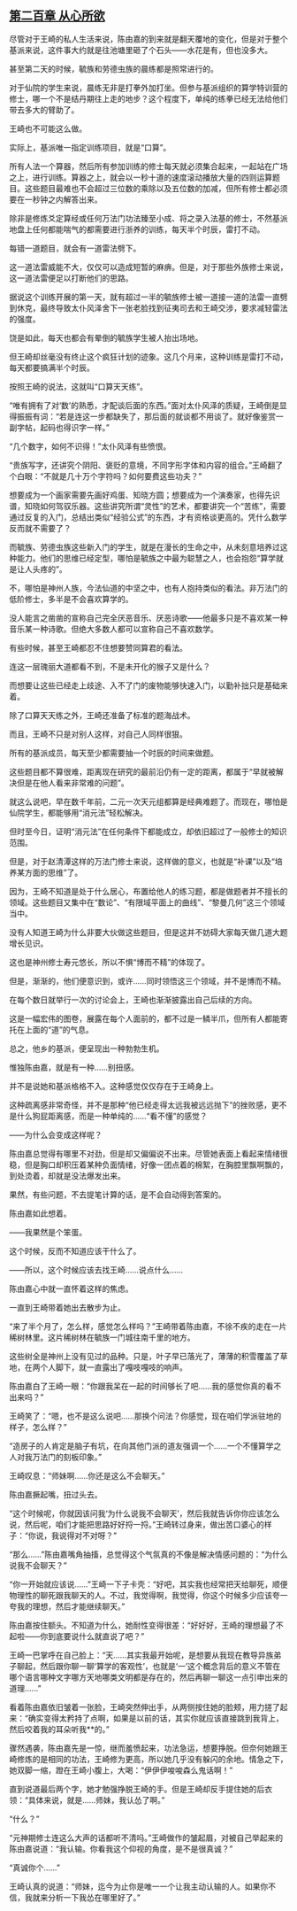 ## [第二百章 从心所欲](https://www.xxbiquge.com/11_11207/9228374.html)


  尽管对于王崎的私人生活来说，陈由嘉的到来就是翻天覆地的变化，但是对于整个基派来说，这件事大约就是往池塘里砸了个石头——水花是有，但也没多大。

  甚至第二天的时候，毓族和劳德虫族的晨练都是照常进行的。

  对于仙院的学生来说，晨练无非是打拳外加打坐。但参与基派组织的算学特训营的修士，哪一个不是结丹期往上走的地步？这个程度下，单纯的练拳已经无法给他们带去多大的臂助了。

  王崎也不可能这么做。

  实际上，基派唯一指定训练项目，就是“口算”。

  所有人法一个算器，然后所有参加训练的修士每天就必须集合起来，一起站在广场之上，进行训练。算器之上，就会以一秒十道的速度滚动播放大量的四则运算题目。这些题目最难也不会超过三位数的乘除以及五位数的加减，但所有修士都必须要在一秒钟之内解答出来。

  除非是修炼爻定算经或任何万法门功法臻至小成、将之录入法基的修士，不然基派地盘上任何都能喘气的都需要进行浙养的训练，每天半个时辰，雷打不动。

  每错一道题目，就会有一道雷法劈下。

  这一道法雷威能不大，仅仅可以造成短暂的麻痹。但是，对于那些外族修士来说，这一道法雷便足以打断他们的思路。

  据说这个训练开展的第一天，就有超过一半的毓族修士被一道接一道的法雷一直劈到休克，最终导致太仆风泽舍下一张老脸找到征夷司去和王崎交涉，要求减轻雷法的强度。

  饶是如此，每天也都会有晕倒的毓族学生被人抬出场地。

  但王崎却丝毫没有终止这个疯狂计划的迹象。这几个月来，这种训练是雷打不动，每天都要搞满半个时辰。

  按照王崎的说法，这就叫“口算天天练”。

  “唯有拥有了对‘数’的熟悉，才配谈后面的东西。”面对太仆风泽的质疑，王崎倒是显得振振有词：“若是连这一步都缺失了，那后面的就谈都不用谈了。就好像鉴赏一副字帖，起码也得识字一样。”

  “几个数字，如何不识得！”太仆风泽有些愤恨。

  “贵族写字，还讲究个阴阳、褒贬的意境，不同字形字体和内容的组合。”王崎翻了个白眼：“不就是几十万个字符吗？如何要费这些功夫？”

  想要成为一个画家需要先画好鸡蛋、知晓方圆；想要成为一个演奏家，也得先识谱，知晓如何驾驭乐器。这些讲究所谓“灵性”的艺术，都要讲究一个“苦练”，需要通过反复的入门，总结出类似“经验公式”的东西，才有资格谈更高的。凭什么数学反而就不需要了？

  而毓族、劳德虫族这些新入门的学生，就是在漫长的生命之中，从未刻意培养过这种能力。他们的思维已经定型，哪怕是毓族之中最为聪慧之人，也会抱怨“算学就是让人头疼的”。

  不，哪怕是神州人族，今法仙道的中坚之中，也有人抱持类似的看法。非万法门的低阶修士，多半是不会喜欢算学的。

  没人能言之凿凿的宣称自己完全厌恶音乐、厌恶诗歌——他最多只是不喜欢某一种音乐某一种诗歌。但绝大多数人都可以宣称自己不喜欢数学。

  有些时候，甚至王崎都忍不住想要赞同算君的看法。

  连这一层瑰丽大道都看不到，不是未开化的猴子又是什么？

  而想要让这些已经走上歧途、入不了门的废物能够快速入门，以勤补拙只是基础来着。

  除了口算天天练之外，王崎还准备了标准的题海战术。

  而且，王崎不只是对别人这样，对自己人同样很狠。

  所有的基派成员，每天至少都需要抽一个时辰的时间来做题。

  这些题目都不算很难，距离现在研究的最前沿仍有一定的距离，都属于“早就被解决但是在他人看来非常难的问题”。

  就这么说吧，早在数千年前，二元一次天元组都算是经典难题了。而现在，哪怕是仙院学生，都能够用“消元法”轻松解决。

  但时至今日，证明“消元法”在任何条件下都能成立，却依旧超过了一般修士的知识范围。

  但是，对于赵清潭这样的万法门修士来说，这样做的意义，也就是“补课”以及“培养某方面的思维”了。

  因为，王崎不知道是处于什么居心，布置给他人的练习题，都是做题者并不擅长的领域。这些题目又集中在“数论”、“有限域平面上的曲线”、“黎曼几何”这三个领域当中。

  没有人知道王崎为什么非要大伙做这些题目，但是这并不妨碍大家每天做几道大题增长见识。

  这也是神州修士寿元悠长，所以不惧“博而不精”的体现了。

  但是，渐渐的，他们便意识到，或许……同时领悟这三个领域，并不是博而不精。

  在每个数日就举行一次的讨论会上，王崎也渐渐披露出自己后续的方向。

  这是一幅宏伟的图卷，展露在每个人面前的，都不过是一鳞半爪，但所有人都能寄托在上面的“道”的气息。

  总之，他乡的基派，便呈现出一种勃勃生机。

  惟独陈由嘉，就是有一种……别扭感。

  并不是说她和基派格格不入。这种感觉仅仅存在于王崎身上。

  这种疏离感非常奇怪，并不是那种“他已经走得太远我被远远抛下”的挫败感，更不是什么狗屁距离感，而是一种单纯的……“看不懂”的感觉？

  ——为什么会变成这样呢？

  陈由嘉总觉得有哪里不对劲，但是却又偏偏说不出来。尽管她表面上看起来情绪很稳，但是胸口却积压着某种负面情绪，好像一团点着的棉絮，在胸腔里飘啊飘的，到处烫着，却就是没法爆发出来。

  果然，有些问题，不去提笔计算的话，是不会自动得到答案的。

  陈由嘉如此想着。

  ——我果然是个笨蛋。

  这个时候，反而不知道应该干什么了。

  ——所以，这个时候应该去找王崎……说点什么……

  陈由嘉心中就一直怀着这样的焦虑。

  一直到王崎带着她出去散步为止。

  “来了半个月了，怎么样，感觉怎么样吗？”王崎带着陈由嘉，不徐不疾的走在一片稀树林里。这片稀树林在毓族一门城往南千里的地方。

  这些树全是神州上没有见过的品种。只是，叶子早已落光了，薄薄的积雪覆盖了草地，在两个人脚下，就一直露出了嘎吱嘎吱的响声。

  陈由嘉白了王崎一眼：“你跟我呆在一起的时间够长了吧……我的感觉你真的看不出来吗？”

  王崎笑了：“嗯，也不是这么说吧……那换个问法？你感觉，现在咱们学派驻地的样子，怎么样？”

  “造房子的人肯定是脑子有坑，在向其他门派的道友强调一个……一个不懂算学之人对我万法门的刻板印象。”

  王崎叹息：“师妹啊……你还是这么不会聊天。”

  陈由嘉撅起嘴，扭过头去。

  “这个时候呢，你就因该问我‘为什么说我不会聊天’，然后我就告诉你你应该怎么说，然后呢，咱们才能把思路好好捋一捋。”王崎转过身来，做出苦口婆心的样子：“你说，我说得对不对呀？”

  “那么……”陈由嘉嘴角抽搐，总觉得这个气氛真的不像是解决情感问题的：“为什么说我不会聊天？”

  “你一开始就应该说……”王崎一下子卡壳：“好吧，其实我也经常把天给聊死，顺便物理性的聊死跟我聊天的人。不过，我觉得啊，我觉得，你这个时候多少应该夸一夸我的理想，然后才能继续聊天。”

  陈由嘉按住额头。不知道为什么，她耐性变得很差：“好好好，王崎的理想最了不起啦——你到底要说什么就直说了吧？”

  王崎一巴掌呼在自己脸上：“天……其实我最开始呢，是想要从我现在教导异族弟子聊起，然后跟你聊一聊‘算学的客观性’，也就是‘一’这个概念背后的意义不管在哪个语言哪种文字哪方天地哪类文明都是存在的，然后再聊一聊这一点引申出来的道理……”

  看着陈由嘉依旧皱着一张脸，王崎突然伸出手，从两侧按住她的脸颊，用力搓了起来：“确实变得太矜持了点啊，如果是以前的话，其实你就应该直接跳到我背上，然后咬着我的耳朵听我**的。”

  骤然遇袭，陈由嘉先是一惊，继而羞愤起来，功法急运，想要挣脱。但奈何她跟王崎修炼的是相同的功法，王崎修为更高，所以她几乎没有躲闪的余地。情急之下，她双脚一缩，蹬在王崎小腹上，大喝：“伊伊伊唆唆森么鬼话啊！”

  直到说道最后两个字，她才勉强挣脱王崎的手。但是王崎却反手提住她的后衣领：“具体来说，就是……师妹，我认怂了啊。”

  “什么？”

  “元神期修士连这么大声的话都听不清吗。”王崎做作的皱起眉，对被自己举起来的陈由嘉说道：“我认输。你看我这个仰视的角度，是不是很真诚？”

  “真诚你个……”

  王崎认真的说道：“师妹，迄今为止你是唯一一个让我主动认输的人。如果你不信，我就来分析一下我怂在哪里好了。”
